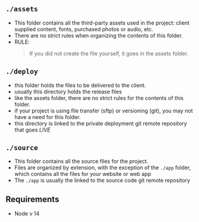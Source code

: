 ## `./assets`

- This folder contains all the third-party assets used in the project: client supplied content, fonts, purchased photos or audio, etc.
- There are no strict rules when organizing the contents of this folder.
- RULE:
  > If you did not create the file yourself, it goes in the assets folder.


## `./deploy`

- this folder holds the files to be delivered to the client.
- usually this directory holds the release files
- like the assets folder, there are no strict rules for the contents of this folder.
- if your project is using file transfer (sftp) or versioning (git), you may not have a need for this folder.
- this directory is linked to the private deployment git remote repository that goes _LIVE_

## `./source`

- This folder contains all the source files for the project.
- Files are organized by extension, with the exception of the `./app` folder, which contains all the files for your website or web app
- The `./app` is usually the linked to the source code git remote repository

## Requirements
- Node v 14
